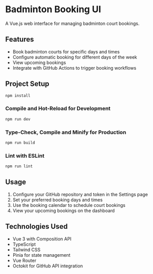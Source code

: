 # Badminton Booking UI

A Vue.js web interface for managing badminton court bookings.

## Features

- Book badminton courts for specific days and times
- Configure automatic booking for different days of the week
- View upcoming bookings
- Integrate with GitHub Actions to trigger booking workflows

## Project Setup

```sh
npm install
```

### Compile and Hot-Reload for Development

```sh
npm run dev
```

### Type-Check, Compile and Minify for Production

```sh
npm run build
```

### Lint with ESLint

```sh
npm run lint
```

## Usage

1. Configure your GitHub repository and token in the Settings page
2. Set your preferred booking days and times
3. Use the booking calendar to schedule court bookings
4. View your upcoming bookings on the dashboard

## Technologies Used

- Vue 3 with Composition API
- TypeScript
- Tailwind CSS
- Pinia for state management
- Vue Router
- Octokit for GitHub API integration